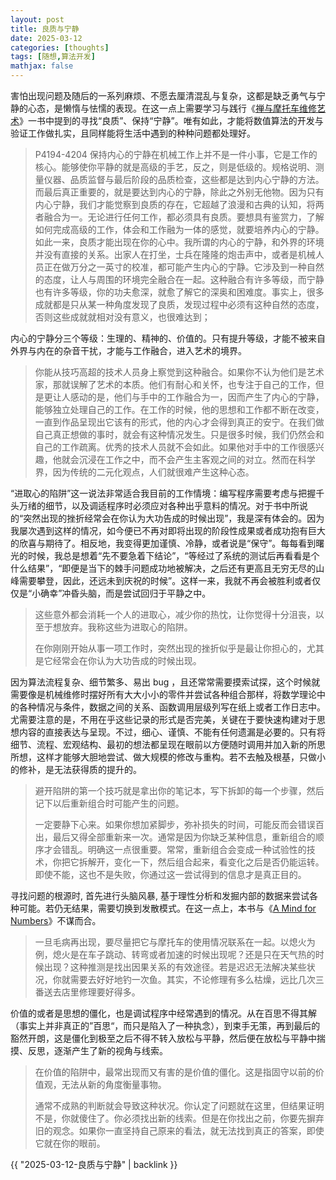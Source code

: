 ```yaml
---
layout: post
title: 良质与宁静
date: 2025-03-12
categories: [thoughts]
tags: [随想,算法开发]
mathjax: false
---
```


害怕出现问题及随后的一系列麻烦、不愿去厘清混乱与复杂，这都是缺乏勇气与宁静的心态，是懒惰与怯懦的表现。在这一点上需要学习与践行《[禅与摩托车维修艺术](https://www.amazon.com/%E7%A6%85%E4%B8%8E%E6%91%A9%E6%89%98%E8%BD%A6%E7%BB%B4%E4%BF%AE%E8%89%BA%E6%9C%AF-%E7%BE%8E-%E7%BD%97%E4%BC%AF%E7%89%B9%C2%B7M-%E6%B3%A2%E8%A5%BF%E6%A0%BC%EF%BC%88Robert-M-Pirsig%EF%BC%89-%E5%BC%A0%E5%9B%BD%E8%BE%B0/dp/B005O4PUFC)》一书中提到的寻找“良质”、保持“宁静”。唯有如此，才能将数值算法的开发与验证工作做扎实，且同样能将生活中遇到的种种问题都处理好。

> P4194-4204 保持内心的宁静在机械工作上并不是一件小事，它是工作的核心。能够使你平静的就是高级的手艺，反之，则是低级的。规格说明、测量仪器、品质监督与最后阶段的品质检查，这些都是达到内心宁静的方法。而最后真正重要的，就是要达到内心的宁静，除此之外别无他物。因为只有内心宁静，我们才能觉察到良质的存在，它超越了浪漫和古典的认知，将两者融合为一。无论进行任何工作，都必须具有良质。要想具有鉴赏力，了解如何完成高级的工作，体会和工作融为一体的感觉，就要培养内心的宁静。如此一来，良质才能出现在你的心中。我所谓的内心的宁静，和外界的环境并没有直接的关系。出家人在打坐，士兵在隆隆的炮击声中，或者是机械人员正在做万分之一英寸的校准，都可能产生内心的宁静。它涉及到一种自然的态度，让人与周围的环境完全融合在一起。这种融合有许多等级，而宁静也有许多等级，你的功夫愈深，就愈了解它的深奥和困难度。事实上，很多成就都是只从某一种角度发现了良质，发现过程中必须有这种自然的态度，否则这些成就就相对没有意义，也很难达到；

内心的宁静分三个等级：生理的、精神的、价值的。只有提升等级，才能不被来自外界与内在的杂音干扰，才能与工作融合，进入艺术的境界。

> 你能从技巧高超的技术人员身上察觉到这种融合。如果你不认为他们是艺术家，那就误解了艺术的本质。他们有耐心和关怀，也专注于自己的工作，但是更让人感动的是，他们与手中的工作融合为一，因而产生了内心的宁静，能够独立处理自己的工作。在工作的时候，他的思想和工作都不断在改变，一直到作品呈现出它该有的形式，他的内心才会得到真正的安宁。在我们做自己真正想做的事时，就会有这种情况发生。只是很多时候，我们仍然会和自己的工作疏离。优秀的技术人员就不会如此。如果他对手中的工作很感兴趣，他就会沉浸在工作之中，而不会产生主客观之间的对立。然而在科学界，因为传统的二元化观点，人们就很难产生这种心态。

“进取心的陷阱”这一说法非常适合我目前的工作情境：编写程序需要考虑与把握千头万绪的细节，以及调适程序时必须应对各种出乎意料的情况。对于书中所说的“突然出现的挫折经常会在你认为大功告成的时候出现”，我是深有体会的。因为我屡次遇到这样的情况，如今便已不再对即将出现的阶段性成果或者成功抱有巨大的欣喜与期待了。相反地，我变得更加谨慎、冷静，或者说是“保守”。每每看到曙光的时候，我总是想着“先不要急着下结论”，“等经过了系统的测试后再看看是个什么结果”，“即便是当下的棘手问题成功地被解决，之后还有更高且无穷无尽的山峰需要攀登，因此，还远未到庆祝的时候”。这样一来，我就不再会被胜利或者仅仅是“小确幸”冲昏头脑，而是尝试回归于平静之中。

> 这些意外都会消耗一个人的进取心，减少你的热忱，让你觉得十分沮丧，以至于想放弃。我称这些为进取心的陷阱。
> 
> 在你刚刚开始从事一项工作时，突然出现的挫折似乎是最让你担心的，尤其是它经常会在你认为大功告成的时候出现。

因为算法流程复杂、细节繁多、易出 bug ，且还常常需要摸索试探，这个时候就需要像是机械维修时摆好所有大大小小的零件并尝试各种组合那样，将数学理论中的各种情况与条件，数据之间的关系、函数调用层级列写在纸上或者工作日志中。尤需要注意的是，不用在乎这些记录的形式是否完美，关键在于要快速构建对于思想内容的直接表达与呈现。不过，细心、谨慎、不能有任何遗漏是必要的。只有将细节、流程、宏观结构、最初的想法都呈现在眼前以方便随时调用并加入新的所思所想，这样才能够大胆地尝试、做大规模的修改与重构。若不去触及根基，只做小的修补，是无法获得质的提升的。

> 避开陷阱的第一个技巧就是拿出你的笔记本，写下拆卸的每一个步骤，然后记下以后重新组合时可能产生的问题。
> 
> 一定要静下心来。如果你想加紧脚步，弥补损失的时间，可能反而会错误百出，最后又得全部重新来一次。通常是因为你缺乏某种信息，重新组合的顺序才会错乱。明确这一点很重要。常常，重新组合会变成一种试验性的技术，你把它拆解开，变化一下，然后组合起来，看变化之后是否仍能运转。即使不能，这也不是失败，你通过这一尝试得到的信息才是真正目的。

寻找问题的根源时, 首先进行头脑风暴, 基于理性分析和发掘内部的数据来尝试各种可能。若仍无结果，需要切换到发散模式。在这一点上，本书与《[A Mind for Numbers](https://www.amazon.com/Mind-Numbers-Science-Flunked-Algebra/dp/039916524X)》不谋而合。

> 一旦毛病再出现，要尽量把它与摩托车的使用情况联系在一起。以熄火为例，熄火是在车子跳动、转弯或者加速的时候出现呢？还是只在天气热的时候出现？这种推测是找出因果关系的有效途径。若是迟迟无法解决某些状况，你就需要去好好地钓一次鱼。其实，不论修理有多么枯燥，远比几次三番送去店里修理要好得多。

价值的或者是思想的僵化，也是调试程序中经常遇到的情况。从在百思不得其解（事实上并非真正的”百思“，而只是陷入了一种执念），到束手无策，再到最后的豁然开朗，这是僵化到极至之后不得不转入放松与平静，然后便在放松与平静中揣摸、反思，逐渐产生了新的视角与线索。

> 在价值的陷阱中，最常出现而又有害的是价值的僵化。这是指固守以前的价值观，无法从新的角度衡量事物。
> 
> 通常不成熟的判断就会导致这种状况。你认定了问题就在这里，但结果证明不是，你就傻住了。你必须找出新的线索。但是在你找出之前，你要先摒弃旧的观念。如果你一直坚持自己原来的看法，就无法找到真正的答案，即使它就在你的眼前。

{{ "2025-03-12-良质与宁静" | backlink }}
